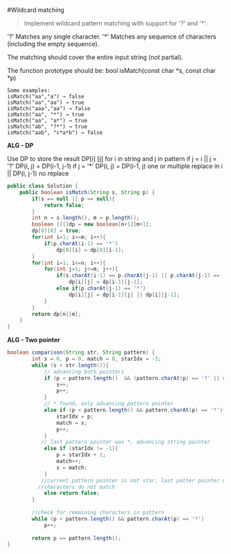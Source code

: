 #Wildcard matching

>Implement wildcard pattern matching with support for '?' and '*'.

'?' Matches any single character.
'*' Matches any sequence of characters (including the empty sequence).

The matching should cover the entire input string (not partial).

The function prototype should be:
bool isMatch(const char *s, const char *p)
```
Some examples:
isMatch("aa","a") → false
isMatch("aa","aa") → true
isMatch("aaa","aa") → false
isMatch("aa", "*") → true
isMatch("aa", "a*") → true
isMatch("ab", "?*") → true
isMatch("aab", "c*a*b") → false
```
**ALG - DP**

Use DP to store the result DP[i] [j] for i in string and j in pattern
if j = i || j = '?' DP(i, j) = DP(i-1, j-1)
if j = '*' DP(i, j) = DP(i-1, j) one or multiple replace in i || DP(i, j-1) no replace
```java
public class Solution {
    public boolean isMatch(String s, String p) {
        if(s == null || p == null){
            return false;
        }
        int n = s.length(), m = p.length();
        boolean [][]dp = new boolean[n+1][m+1];
        dp[0][0] = true;
        for(int i=1; i<=m; i++){
            if(p.charAt(i-1) == '*')
                dp[0][i] = dp[0][i-1];
        }
        for(int i=1; i<=n; i++){
            for(int j=1; j<=m; j++){
                if(s.charAt(i-1) == p.charAt(j-1) || p.charAt(j-1) == '?')
                    dp[i][j] = dp[i-1][j-1];
                else if(p.charAt(j-1) == '*')
                    dp[i][j] = dp[i-1][j] || dp[i][j-1];
            }
        }
        return dp[n][m];
    }
}
```
**ALG - Two pointer**
```java
boolean comparison(String str, String pattern) {
        int s = 0, p = 0, match = 0, starIdx = -1;            
        while (s < str.length()){
            // advancing both pointers
            if (p < pattern.length()  && (pattern.charAt(p) == '?' || str.charAt(s) == pattern.charAt(p))){
                s++;
                p++;
            }
            // * found, only advancing pattern pointer
            else if (p < pattern.length() && pattern.charAt(p) == '*'){
                starIdx = p;
                match = s;
                p++;
            }
           // last pattern pointer was *, advancing string pointer
            else if (starIdx != -1){
                p = starIdx + 1;
                match++;
                s = match;
            }
           //current pattern pointer is not star, last patter pointer was not *
          //characters do not match
            else return false;
        }
        
        //check for remaining characters in pattern
        while (p < pattern.length() && pattern.charAt(p) == '*')
            p++;
        
        return p == pattern.length();
}
```
